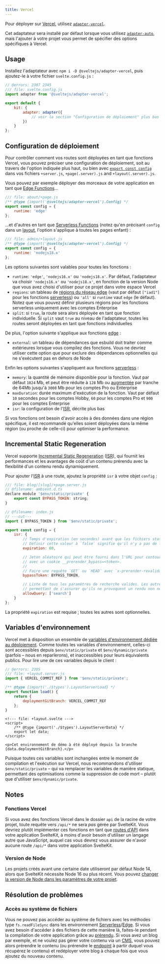 ```yaml
---
title: Vercel
---
```


Pour déployer sur [Vercel](https://vercel.com/home), utilisez [`adapter-vercel`](https://github.com/sveltejs/kit/tree/master/packages/adapter-vercel).

Cet adaptateur sera installé par défaut lorsque vous utilisez [`adapter-auto`](adapter-auto), mais l'ajouter à votre projet vous permet de spécifier des options spécifiques à Vercel.

## Usage

Installez l'adaptateur avec `npm i -D @sveltejs/adapter-vercel`, puis ajoutez-le à votre fichier `svelte.config.js` :

```js
// @errors: 2307 2345
/// file: svelte.config.js
import adapter from '@sveltejs/adapter-vercel';

export default {
	kit: {
		adapter: adapter({
			// voir la section "Configuration de déploiement" plus bas
		})
	}
};
```

## Configuration de déploiement

Pour contrôler comment vos routes sont déployées en tant que fonctions Vercel, vous pouvez préciser une configuration de déploiement, soit au travers de l'option indiquée plus haut, ou bien avec [`export const config`](page-options#config) dans vos fichiers `+server.js`, `+page(.server).js` and `+layout(.server).js`.

Vous pouvez par exemple déployer des morceaux de votre application en tant que [Edge Functions](https://vercel.com/docs/concepts/functions/edge-functions)...

```js
/// file: about/+page.js
/** @type {import('@sveltejs/adapter-vercel').Config} */
export const config = {
	runtime: 'edge'
};
```

...et d'autres en tant que [Serverless Functions](https://vercel.com/docs/concepts/functions/serverless-functions) (notez qu'en précisant `config` dans un <span class="vo">[layout](PUBLIC_SVELTE_URL_SITE/docs/web#layout)</span>, l'option s'applique à toutes les pages enfant) :

```js
/// file: admin/+layout.js
/** @type {import('@sveltejs/adapter-vercel').Config} */
export const config = {
	runtime: 'nodejs18.x'
};
```

Les options suivantes sont valables pour toutes les fonctions :
- `runtime`: `'edge'`, `'nodejs16.x'` ou `'nodejs18.x'`. Par défaut, l'adaptateur va choisir `'nodejs16.x'` ou `'nodejs18.x'`, en fonction de la version Node que vous avez choisi d'utiliser pour ce projet dans votre espace Vercel
- `regions`: un tableau de [régions du réseau edge](https://vercel.com/docs/concepts/edge-network/regions) (vaut par défaut `["iad1"]` pour les fonctions <span class="vo">[serverless](PUBLIC_SVELTE_SITE_URL/docs/web#serverless)</span>) ou `'all'` si `runtime` vaut `edge` (le défaut). Notez que vous pouvez définir plusieurs régions pour les fonctions serverless uniquement avec les comptes Enterprise
- `split`: si `true`, la route sera alors déployée en tant que fonction individuelle. Si `split` vaut `true` au niveau de l'adaptateur, toutes les routes seront déployées en tant que fonctions individuelles

De plus, l'option suivante s'applique aux fonctions <span class="vo">[edge](PUBLIC_SVELTE_SITE_URL/docs/web#edge)</span> :
- `external`: un tableau de dépendances que esbuild doit traiter comme extérieures lorsque vous compilez des fonctions. Vous ne devriez utiliser cette option que pour exclure des dépendances optionnelles qui ne s'exécutent pas en dehors de Node

Enfin les options suivantes s'appliquent aux fonctions <span class="vo">[serverless](PUBLIC_SVELTE_SITE_URL/docs/web#serverless)</span> :
- `memory`: la quantité de mémoire disponible pour la fonction. Vaut par défaut `1024` Mb, et peut être réduite à `128` Mb ou [augmentée](https://vercel.com/docs/concepts/limits/overview#serverless-function-memory) par tranche de 64Mb jusqu'à `3008` Mb pour les comptes Pro ou Enterprise
- `maxDuration`: durée maximum d'exécution de la fonction. Vaut par défaut `10` secondes pour les comptes Hobby, `60` pour les comptes Pro et `900` pour les comptes Enterprise
- `isr`: la configuration de l'<span class="vo">[ISR](PUBLIC_SVELTE_SITE_URL/docs/web#isr)</span>, décrite plus bas

Si vos fonctions ont besoin d'avoir accès à des données dans une région spécifique, il est recommandé qu'elles soient déployées dans la même région (ou proche de celle-ci) pour optimiser la performance.

## Incremental Static Regeneration

Vercel supporte [Incremental Static Regeneration](https://vercel.com/docs/concepts/incremental-static-regeneration/overview) (<span class="vo">[ISR](PUBLIC_SVELTE_SITE_URL/docs/web#isr)</span>), qui fournit les performances et les avantages de coût d'un contenu prérendu avec la flexibilité d'un contenu rendu dynamiquement.

Pour ajouter l'<span class="vo">[ISR](PUBLIC_SVELTE_SITE_URL/docs/web#isr)</span> à une route, ajoutez la propriété `isr` à votre objet `config` :

```js
/// file: blog/[slug]/+page.server.js
// @filename: ambient.d.ts
declare module '$env/static/private' {
	export const BYPASS_TOKEN: string;
}

// @filename: index.js
// ---cut---
import { BYPASS_TOKEN } from '$env/static/private';

export const config = {
	isr: {
		// Temps d'expiration (en secondes) avant que les fichiers statiques en cache soient regénérés en invoquant la Serverless Function
		// Définir cette valeur à `false` signifie qu'il n'y a pas de limite d'expiration.
		expiration: 60,

		// Jeton aléatoire qui peut être fourni dans l'URL pour contourner la version en cache du fichier, en le requêtant
		// avec un cookie __prerender_bypass=<token>.
		//
		// Faire une requête `GET` ou `HEAD` avec `x-prerender-revalidate: <token>` va forcer la revalidation du fichier.
		bypassToken: BYPASS_TOKEN,

		// Liste de tous les paramètres de recherche valides. Les autres paramètres (comme les codes de tracking utm) seront ignorés,
		// permettant de s'assurer qu'ils ne provoquent un rendu non nécessaire d'un contenu
		allowQuery: ['search']
	}
};
```

La propriété `expiration` est requise ; toutes les autres sont optionnelles.

## Variables d'environnement

Vercel met à disposition un ensemble de [variables d'environnement dédiée au déploiement](https://vercel.com/docs/concepts/projects/environment-variables#system-environment-variables). Comme toutes les variables d'environnement, celles-ci sont accessibles depuis `$env/static/private` et `$env/dynamic/private` (parfois – nous en reparlerons), et inaccessibles pour leurs équivalents publics. Pour lire une de ces variables depuis le client :

```js
// @errors: 2305
/// file: +layout.server.js
import { VERCEL_COMMIT_REF } from '$env/static/private';

/** @type {import('./$types').LayoutServerLoad} */
export function load() {
	return {
		deploymentGitBranch: VERCEL_COMMIT_REF
	};
}
```

```svelte
<!--- file: +layout.svelte --->
<script>
	/** @type {import('./$types').LayoutServerData} */
	export let data;
</script>

<p>Cet environnement de démo à été déployé depuis la branche {data.deploymentGitBranch}.</p>
```

Puisque toutes ces variables sont inchangées entre le moment de compilation et l'exécution sur Vercel, nous recommandons d'utiliser `$env/static/private` – qui va remplacer les variables de manière statique, permettant des optimisations comme la suppression de code mort – plutôt que d'utiliser `$env/dynamic/private`.

## Notes

### Fonctions Vercel

Si vous avez des fonctions Vercel dans le dossier `api` de la racine de votre projet, toute requête vers `/api/*` ne sera _pas_ gérée par SvelteKit. Vous devriez plutôt implémenter ces fonctions en tant que [routes d'API](routing#server) dans votre application SvelteKit, à moins d'avoir besoin d'utiliser un langage autre que JavaScript, auquel cas vous devrez vous assurer de n'avoir aucune route `/api/*` dans votre application SvelteKit.

### Version de Node

Les projets créés avant une certaine date utiliseront par défaut Node 14, alors que SvelteKit nécessite Node 16 ou plus récent. Vous pouvez [changer la version de Node dans les paramètres de votre projet](https://vercel.com/docs/concepts/functions/serverless-functions/runtimes/node-js#node.js-version).

## Résolution de problèmes

### Accès au système de fichiers

Vous ne pouvez pas accéder au système de fichiers avec les méthodes type `fs.readFileSync` dans les environnement <span class="vo">[Serverless](PUBLIC_SVELTE_SITE_URL/docs/web#serverless)</span>/<span class="vo">[Edge](PUBLIC_SVELTE_SITE_URL/docs/web#edge)</span>. Si vous avez besoin d'accéder à des fichiers de cette manière là, faites-le pendant la compilation de votre application grâce au [prérendu](page-options#prerender). Si vous avez un blog par exemple, et ne voulez pas gérer votre contenu via un <span class="vo">[CMS](PUBLIC_SVELTE_SITE_URL/docs/web#cms)</span>, vous pouvez alors prérendre le contenu (ou prérendre le <span class="vo">[endpoint](PUBLIC_SVELTE_SITE_URL/docs/web#endpoint)</span> à partir duquel vous récupérez le contenu) et redéployer votre blog à chaque fois que vous ajoutez du nouveau contenu.

